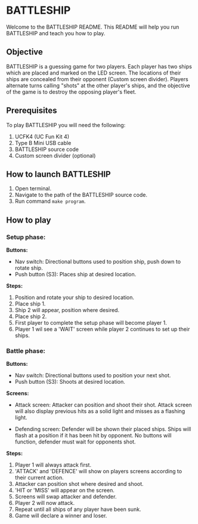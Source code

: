 # BATTLESHIP    


Welcome to the BATTLESHIP README.
This README will help you run BATTLESHIP and teach you how to play. 


## Objective

BATTLESHIP is a guessing game for two players. Each player has two ships which are placed and marked on the LED screen. 
The locations of their ships are concealed from their opponent (Custom screen divider). Players alternate turns calling "shots" 
at the other player's ships, and the objective of the game is to destroy the opposing player's fleet. 

## Prerequisites

To play BATTLESHIP you will need the following:

1. UCFK4 (UC Fun Kit 4)
2. Type B Mini USB cable
3. BATTLESHIP source code
4. Custom screen divider (optional)


## How to launch BATTLESHIP

1. Open terminal.
2. Navigate to the path of the BATTLESHIP source code.
2. Run command `make program`.


## How to play

### Setup phase:


**Buttons:**
- Nav switch: Directional buttons used to position ship, push down to rotate ship.
- Push button (S3): Places ship at desired location.

**Steps:**
1. Position and rotate your ship to desired location.
2. Place ship 1.
3. Ship 2 will appear, position where desired.
4. Place ship 2.
5. First player to complete the setup phase will become player 1.
6. Player 1 wil see a 'WAIT' screen while player 2 continues to set up their ships.


### Battle phase:

        
**Buttons:**
- Nav switch: Directional buttons used to position your next shot.
- Push button (S3): Shoots at desired location.

**Screens:**
- Attack screen: Attacker can position and shoot their shot.
                 Attack screen will also display previous hits as a solid light and misses as a flashing light.

- Defending screen: Defender will be shown their placed ships.
                    Ships will flash at a position if it has been hit by opponent.
                    No buttons will function, defender must wait for opponents shot.

**Steps:**
1. Player 1 will always attack first.
2. 'ATTACK' and 'DEFENCE' will show on players screens according to their current action.
2. Attacker can position shot where desired and shoot.
3. 'HIT or 'MISS' will appear on the screen.
4. Screens will swap attacker and defender.
5. Player 2 will now attack.
6. Repeat until all ships of any player have been sunk.
7. Game will declare a winner and loser.

